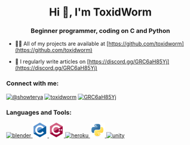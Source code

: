 <h1 align="center">Hi 👋, I'm ToxidWorm</h1>
<h3 align="center">Beginner programmer, coding on C and Python</h3>

- 👨‍💻 All of my projects are available at [https://github.com/toxidworm](https://github.com/toxidworm)

- 📝 I regularly write articles on [https://discord.gg/GRC6aH85Yj](https://discord.gg/GRC6aH85Yj)

<h3 align="left">Connect with me:</h3>
<p align="left">
<a href="https://twitter.com/@showterya" target="blank"><img align="center" src="https://raw.githubusercontent.com/rahuldkjain/github-profile-readme-generator/master/src/images/icons/Social/twitter.svg" alt="@showterya" height="30" width="40" /></a>
<a href="https://www.youtube.com/channel/UCFiw-OP1B4xURzZ1ikG1tYg" target="blank"><img align="center" src="https://raw.githubusercontent.com/rahuldkjain/github-profile-readme-generator/master/src/images/icons/Social/youtube.svg" alt="toxidworm" height="30" width="40" /></a>
<a href="https://discord.gg/GRC6aH85Yj" target="blank"><img align="center" src="https://raw.githubusercontent.com/rahuldkjain/github-profile-readme-generator/master/src/images/icons/Social/discord.svg" alt="GRC6aH85Yj" height="30" width="40" /></a>
</p>

<h3 align="left">Languages and Tools:</h3>
<p align="left"> <a href="https://www.blender.org/" target="_blank"> <img src="https://download.blender.org/branding/community/blender_community_badge_white.svg" alt="blender" width="40" height="40"/> </a> <a href="https://www.cprogramming.com/" target="_blank"> <img src="https://raw.githubusercontent.com/devicons/devicon/master/icons/c/c-original.svg" alt="c" width="40" height="40"/> </a> <a href="https://www.w3schools.com/cpp/" target="_blank"> <img src="https://raw.githubusercontent.com/devicons/devicon/master/icons/cplusplus/cplusplus-original.svg" alt="cplusplus" width="40" height="40"/> </a> <a href="https://heroku.com" target="_blank"> <img src="https://www.vectorlogo.zone/logos/heroku/heroku-icon.svg" alt="heroku" width="40" height="40"/> </a> <a href="https://www.python.org" target="_blank"> <img src="https://raw.githubusercontent.com/devicons/devicon/master/icons/python/python-original.svg" alt="python" width="40" height="40"/> </a> <a href="https://unity.com/" target="_blank"> <img src="https://www.vectorlogo.zone/logos/unity3d/unity3d-icon.svg" alt="unity" width="40" height="40"/> </a> </p>

